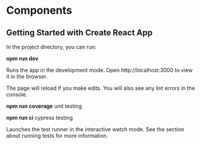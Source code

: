 # Components
## Getting Started with Create React App

In the project directory, you can run:

**npm run dev**

Runs the app in the development mode.
Open http://localhost:3000 to view it in the browser.

The page will reload if you make edits.
You will also see any lint errors in the console.

**npm run coverage**
unit testing

**npm run ci**
cypress testing

Launches the test runner in the interactive watch mode.
See the section about running tests for more information.